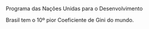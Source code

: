 Programa das Nações Unidas para o Desenvolvimento

Brasil tem o 10º pior Coeficiente de Gini do mundo.